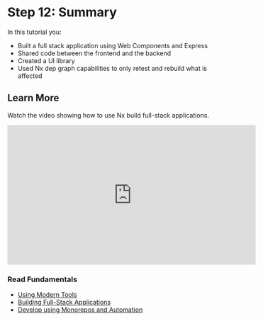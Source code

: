 # Step 12: Summary

In this tutorial you:

- Built a full stack application using Web Components and Express
- Shared code between the frontend and the backend
- Created a UI library
- Used Nx dep graph capabilities to only retest and rebuild what is affected

## Learn More

Watch the video showing how to use Nx build full-stack applications.

<iframe width="560" height="315" src="https://www.youtube.com/embed/mVKMse-gFBI" frameborder="0" allow="accelerometer; autoplay; encrypted-media; gyroscope; picture-in-picture" allowfullscreen></iframe>

### Read Fundamentals

- [Using Modern Tools](/web/fundamentals/use-modern-tools)
- [Building Full-Stack Applications](/web/fundamentals/build-full-stack-applications)
- [Develop using Monorepos and Automation](/web/fundamentals/monorepos-automation)
